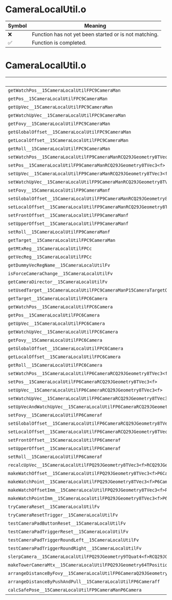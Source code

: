 # CameraLocalUtil.o
| Symbol | Meaning 
| ------------- | ------------- 
| :x: | Function has not yet been started or is not matching. 
| :white_check_mark: | Function is completed. 


# CameraLocalUtil.o
| Symbol | Decompiled? |
| ------------- | ------------- |
| `getWatchPos__15CameraLocalUtilFPC9CameraMan` | :x: |
| `getPos__15CameraLocalUtilFPC9CameraMan` | :x: |
| `getUpVec__15CameraLocalUtilFPC9CameraMan` | :x: |
| `getWatchUpVec__15CameraLocalUtilFPC9CameraMan` | :x: |
| `getFovy__15CameraLocalUtilFPC9CameraMan` | :x: |
| `getGlobalOffset__15CameraLocalUtilFPC9CameraMan` | :x: |
| `getLocalOffset__15CameraLocalUtilFPC9CameraMan` | :x: |
| `getRoll__15CameraLocalUtilFPC9CameraMan` | :x: |
| `setWatchPos__15CameraLocalUtilFP9CameraManRCQ29JGeometry8TVec3<f>` | :x: |
| `setPos__15CameraLocalUtilFP9CameraManRCQ29JGeometry8TVec3<f>` | :x: |
| `setUpVec__15CameraLocalUtilFP9CameraManRCQ29JGeometry8TVec3<f>` | :x: |
| `setWatchUpVec__15CameraLocalUtilFP9CameraManRCQ29JGeometry8TVec3<f>` | :x: |
| `setFovy__15CameraLocalUtilFP9CameraManf` | :x: |
| `setGlobalOffset__15CameraLocalUtilFP9CameraManRCQ29JGeometry8TVec3<f>` | :x: |
| `setLocalOffset__15CameraLocalUtilFP9CameraManRCQ29JGeometry8TVec3<f>` | :x: |
| `setFrontOffset__15CameraLocalUtilFP9CameraManf` | :x: |
| `setUpperOffset__15CameraLocalUtilFP9CameraManf` | :x: |
| `setRoll__15CameraLocalUtilFP9CameraManf` | :x: |
| `getTarget__15CameraLocalUtilFPC9CameraMan` | :x: |
| `getMtxReg__15CameraLocalUtilFPCc` | :x: |
| `getVecReg__15CameraLocalUtilFPCc` | :x: |
| `getDummyVecRegName__15CameraLocalUtilFv` | :x: |
| `isForceCameraChange__15CameraLocalUtilFv` | :x: |
| `getCameraDirector__15CameraLocalUtilFv` | :x: |
| `setUsedTarget__15CameraLocalUtilFPC9CameraManP15CameraTargetObj` | :x: |
| `getTarget__15CameraLocalUtilFPC6Camera` | :x: |
| `getWatchPos__15CameraLocalUtilFPC6Camera` | :x: |
| `getPos__15CameraLocalUtilFPC6Camera` | :x: |
| `getUpVec__15CameraLocalUtilFPC6Camera` | :x: |
| `getWatchUpVec__15CameraLocalUtilFPC6Camera` | :x: |
| `getFovy__15CameraLocalUtilFPC6Camera` | :x: |
| `getGlobalOffset__15CameraLocalUtilFPC6Camera` | :x: |
| `getLocalOffset__15CameraLocalUtilFPC6Camera` | :x: |
| `getRoll__15CameraLocalUtilFPC6Camera` | :x: |
| `setWatchPos__15CameraLocalUtilFP6CameraRCQ29JGeometry8TVec3<f>` | :x: |
| `setPos__15CameraLocalUtilFP6CameraRCQ29JGeometry8TVec3<f>` | :x: |
| `setUpVec__15CameraLocalUtilFP6CameraRCQ29JGeometry8TVec3<f>` | :x: |
| `setWatchUpVec__15CameraLocalUtilFP6CameraRCQ29JGeometry8TVec3<f>` | :x: |
| `setUpVecAndWatchUpVec__15CameraLocalUtilFP6CameraRCQ29JGeometry8TVec3<f>` | :x: |
| `setFovy__15CameraLocalUtilFP6Cameraf` | :x: |
| `setGlobalOffset__15CameraLocalUtilFP6CameraRCQ29JGeometry8TVec3<f>` | :x: |
| `setLocalOffset__15CameraLocalUtilFP6CameraRCQ29JGeometry8TVec3<f>` | :x: |
| `setFrontOffset__15CameraLocalUtilFP6Cameraf` | :x: |
| `setUpperOffset__15CameraLocalUtilFP6Cameraf` | :x: |
| `setRoll__15CameraLocalUtilFP6Cameraf` | :x: |
| `recalcUpVec__15CameraLocalUtilFPQ29JGeometry8TVec3<f>RCQ29JGeometry8TVec3<f>` | :x: |
| `makeWatchOffset__15CameraLocalUtilFPQ29JGeometry8TVec3<f>P6CameraP15CameraTargetObjf` | :x: |
| `makeWatchPoint__15CameraLocalUtilFPQ29JGeometry8TVec3<f>P6CameraP15CameraTargetObjf` | :x: |
| `makeWatchOffsetImm__15CameraLocalUtilFPQ29JGeometry8TVec3<f>P6CameraP15CameraTargetObj` | :x: |
| `makeWatchPointImm__15CameraLocalUtilFPQ29JGeometry8TVec3<f>P6CameraP15CameraTargetObj` | :x: |
| `tryCameraReset__15CameraLocalUtilFv` | :x: |
| `tryCameraResetTrigger__15CameraLocalUtilFv` | :x: |
| `testCameraPadButtonReset__15CameraLocalUtilFv` | :x: |
| `testCameraPadTriggerReset__15CameraLocalUtilFv` | :x: |
| `testCameraPadTriggerRoundLeft__15CameraLocalUtilFv` | :x: |
| `testCameraPadTriggerRoundRight__15CameraLocalUtilFv` | :x: |
| `slerpCamera__15CameraLocalUtilFPQ29JGeometry9TQuat4<f>RCQ29JGeometry9TQuat4<f>RCQ29JGeometry9TQuat4<f>fb` | :x: |
| `makeTowerCameraMtx__15CameraLocalUtilFPQ29JGeometry64TPosition3<Q29JGeometry38TMatrix34<Q29JGeometry13SMatrix34C<f>>>RCQ29JGeometry64TPosition3<Q29JGeometry38TMatrix34<Q29JGeometry13SMatrix34C<f>>>RCQ29JGeometry8TVec3<f>RCQ29JGeometry8TVec3<f>RCQ29JGeometry8TVec3<f>` | :x: |
| `arrangeDistanceByFovy__15CameraLocalUtilFP6CameraQ29JGeometry8TVec3<f>f` | :x: |
| `arrangeDistanceByPushAndPull__15CameraLocalUtilFP6Cameraff` | :x: |
| `calcSafePose__15CameraLocalUtilFP9CameraManP6Camera` | :x: |

